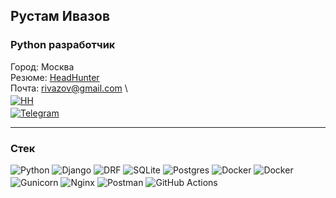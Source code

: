 ## Рустам Ивазов
### Python разработчик 

Город: Москва \
Резюме: [HeadHunter](https://hh.ru/applicant/resumes/view?resume=4eb35423ff0d1277e40039ed1f505159634833) \
Почта: [rivazov@gmail.com](mailto:rivazov@gmail.com) \

<p>
    <a href="https://hh.ru/resume/4eb35423ff0d1277e40039ed1f505159634833">
        <img alt="HH" src="https://img.shields.io/badge/%D0%A0%D0%B5%D0%B7%D1%8E%D0%BC%D0%B5-%20red?style=social&logo=HH&logoColor=red&label=HH">
    </a>
</p>
<p>
    <a href="https://t.me/rivazov">
        <img alt="Telegram" src="https://img.shields.io/badge/%40rivazov-2c2c2c?style=social&logo=telegram&logoColor=2c2c2c&labelColor=2c2c2c">
    </a>
</p>


---

### Стек
![Python](https://img.shields.io/badge/python-1f415f?style=for-the-badge&logo=python&logoColor=ffe76f&labelColor=2c2c2c) 
![Django](https://img.shields.io/badge/Django-0c4b32?style=for-the-badge&logo=django&logoColor=0a7f57&labelColor=2c2c2c)
![DRF](https://img.shields.io/badge/REST_FRAMEWORK-2c2c2c?style=for-the-badge&logo=django&logoColor=b53e41&labelColor=2c2c2c&color=802d2d) 
![SQLite](https://img.shields.io/badge/SQLite-0582cc?style=for-the-badge&logo=sqlite&logoColor=1596d4&labelColor=2c2c2c&color=054a64)
![Postgres](https://img.shields.io/badge/postgreSQL-2c2c2c?style=for-the-badge&logo=postgresql&logoColor=669ac6&labelColor=2c2c2c&color=336791) 
![Docker](https://img.shields.io/badge/Docker-1c63ed?style=for-the-badge&logo=docker&logoColor=008dff&labelColor=2c2c2c)
![Docker](https://img.shields.io/badge/docker-%230db7ed.svg?style=for-the-badge&logo=docker&logoColor=white)

![Gunicorn](https://img.shields.io/badge/gunicorn-%298729.svg?style=for-the-badge&logo=gunicorn&logoColor=white)
![Nginx](https://img.shields.io/badge/nginx-%23009639.svg?style=for-the-badge&logo=nginx&logoColor=white)
![Postman](https://img.shields.io/badge/Postman-FF6C37?style=for-the-badge&logo=postman&logoColor=white)
![GitHub Actions](https://img.shields.io/badge/github%20actions-%232671E5.svg?style=for-the-badge&logo=githubactions&logoColor=white)



<style>
    p {
        margin-top: 3px;
        margin-bottom: 3px;
    }
</style>
